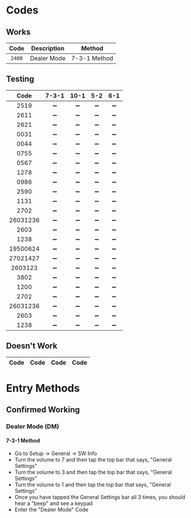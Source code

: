 # Codes
## Works
| Code | Description | Method |
| :---: | :---: | :---: |
| `2400` | Dealer Mode | 7-3-1 Method |

## Testing
| Code | 7-3-1 | 10-1 | 5-2 | 6-1 |
| :---: | :---: | :---: | :---: | :---: |
| 2519 | :heavy_minus_sign: | :heavy_minus_sign: | :heavy_minus_sign: | :heavy_minus_sign: |
| 2611 | :heavy_minus_sign: | :heavy_minus_sign: | :heavy_minus_sign: | :heavy_minus_sign: |
| 2621 | :heavy_minus_sign: | :heavy_minus_sign: | :heavy_minus_sign: | :heavy_minus_sign: |
| 0031 | :heavy_minus_sign: | :heavy_minus_sign: | :heavy_minus_sign: | :heavy_minus_sign: |
| 0044 | :heavy_minus_sign: | :heavy_minus_sign: | :heavy_minus_sign: | :heavy_minus_sign: |
| 0755 | :heavy_minus_sign: | :heavy_minus_sign: | :heavy_minus_sign: | :heavy_minus_sign: |
| 0567 | :heavy_minus_sign: | :heavy_minus_sign: | :heavy_minus_sign: | :heavy_minus_sign: |
| 1278 | :heavy_minus_sign: | :heavy_minus_sign: | :heavy_minus_sign: | :heavy_minus_sign: |
| 0986 | :heavy_minus_sign: | :heavy_minus_sign: | :heavy_minus_sign: | :heavy_minus_sign: |
| 2590 | :heavy_minus_sign: | :heavy_minus_sign: | :heavy_minus_sign: | :heavy_minus_sign: |
| 1131 | :heavy_minus_sign: | :heavy_minus_sign: | :heavy_minus_sign: | :heavy_minus_sign: |
| 2702 | :heavy_minus_sign: | :heavy_minus_sign: | :heavy_minus_sign: | :heavy_minus_sign: |
| 26031236 | :heavy_minus_sign: | :heavy_minus_sign: | :heavy_minus_sign: | :heavy_minus_sign: |
| 2603 | :heavy_minus_sign: | :heavy_minus_sign: | :heavy_minus_sign: | :heavy_minus_sign: |
| 1238 | :heavy_minus_sign: | :heavy_minus_sign: | :heavy_minus_sign: | :heavy_minus_sign: |
| 19500624 | :heavy_minus_sign: | :heavy_minus_sign: | :heavy_minus_sign: | :heavy_minus_sign: |
| 27021427 | :heavy_minus_sign: | :heavy_minus_sign: | :heavy_minus_sign: | :heavy_minus_sign: |
| 2603123 | :heavy_minus_sign: | :heavy_minus_sign: | :heavy_minus_sign: | :heavy_minus_sign: |
| 3802 | :heavy_minus_sign: | :heavy_minus_sign: | :heavy_minus_sign: | :heavy_minus_sign: |
| 1200 | :heavy_minus_sign: | :heavy_minus_sign: | :heavy_minus_sign: | :heavy_minus_sign: |
| 2702 | :heavy_minus_sign: | :heavy_minus_sign: | :heavy_minus_sign: | :heavy_minus_sign: |
| 26031236 | :heavy_minus_sign: | :heavy_minus_sign: | :heavy_minus_sign: | :heavy_minus_sign: |
| 2603 | :heavy_minus_sign: | :heavy_minus_sign: | :heavy_minus_sign: | :heavy_minus_sign: |
| 1238 | :heavy_minus_sign: | :heavy_minus_sign: | :heavy_minus_sign: | :heavy_minus_sign: |

## Doesn't Work
| Code | Code | Code | Code |
| :---: | :---: | :---: | :---: |

# Entry Methods
## Confirmed Working
### Dealer Mode (DM)
#### 7-3-1 Method
* Go to Setup -> General -> SW Info
* Turn the volume to 7 and then tap the top bar that says, "General Settings"
* Turn the volume to 3 and then tap the top bar that says, "General Settings"
* Turn the volume to 1 and then tap the top bar that says, "General Settings"
* Once you have tapped the General Settings bar all 3 times, you should hear a "beep" and see a keypad
* Enter the "Dealer Mode" Code
